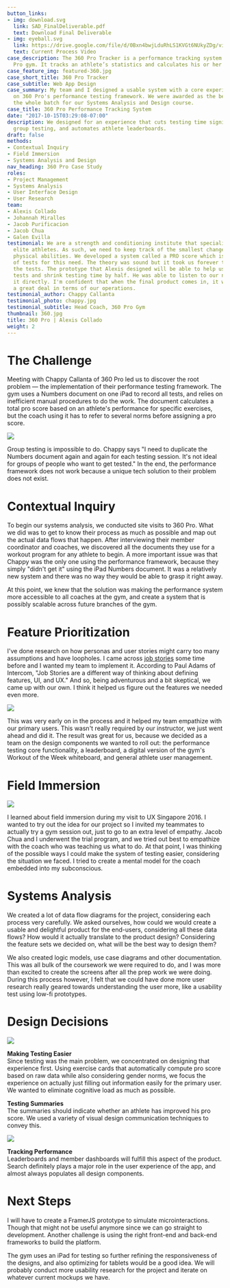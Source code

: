 ```yaml
---
button_links:
- img: download.svg
  link: SAD_FinalDeliverable.pdf
  text: Download Final Deliverable
- img: eyeball.svg
  link: https://drive.google.com/file/d/0Bxn4bwjLduRhLS1KVGt6NUkyZDg/view
  text: Current Process Video
case_description: The 360 Pro Tracker is a performance tracking system for the 360
  Pro gym. It tracks an athlete’s statistics and calculates his or her pro score.
case_feature_img: featured-360.jpg
case_short_title: 360 Pro Tracker
case_subtitle: Web App Design
case_summary: My team and I designed a usable system with a core experience based
  on 360 Pro's performance testing framework. We were awarded as the best team in
  the whole batch for our Systems Analysis and Design course.
case_title: 360 Pro Performance Tracking System
date: "2017-10-15T03:29:08-07:00"
description: We designed for an experience that cuts testing time significantly, enables
  group testing, and automates athlete leaderboards.
draft: false
methods:
- Contextual Inquiry
- Field Immersion
- Systems Analysis and Design
nav_heading: 360 Pro Case Study
roles:
- Project Management
- Systems Analysis
- User Interface Design
- User Research
team:
- Alexis Collado
- Johannah Miralles
- Jacob Purificacion
- Jacob Chua
- Galen Evilla
testimonial: We are a strength and conditioning institute that specializes in training
  elite athletes. As such, we need to keep track of the smallest changes in their
  physical abilities. We developed a system called a PRO score which is a battery
  of tests for this need. The theory was sound but it took us forever to administer
  the tests. The prototype that Alexis designed will be able to help us automate these
  tests and shrink testing time by half. He was able to listen to our needs and address
  it directly. I'm confident that when the final product comes in, it will help us
  a great deal in terms of our operations.
testimonial_author: Chappy Callanta
testimonial_photo: chappy.jpg
testimonial_subtitle: Head Coach, 360 Pro Gym
thumbnail: 360.jpg
title: 360 Pro | Alexis Collado
weight: 2
---
```


# The Challenge

Meeting with Chappy Callanta of 360 Pro led us to discover the root problem — the implementation of their performance testing framework. The gym uses a Numbers document on one iPad to record all tests, and relies on inefficient manual procedures to do the work. The document calculates a total pro score based on an athlete's performance for specific exercises, but the coach using it has to refer to several norms before assigning a pro score.

![](//localhost:1313/360pro/img/dfd.png)

Group testing is impossible to do. Chappy says "I need to duplicate the Numbers document again and again for each testing session. It's not ideal for groups of people who want to get tested." In the end, the performance framework does not work because a unique tech solution to their problem does not exist.

# Contextual Inquiry

To begin our systems analysis, we conducted site visits to 360 Pro. What we did was to get to know their process as much as possible and map out the actual data flows that happen. After interviewing their member coordinator and coaches, we discovered all the documents they use for a workout program for any athlete to begin. A more important issue was that Chappy was the only one using the performance framework, because they simply "didn't get it" using the iPad Numbers document. It was a relatively new system and there was no way they would be able to grasp it right away.

At this point, we knew that the solution was making the performance system more accessible to all coaches at the gym, and create a system that is possibly scalable across future branches of the gym.

# Feature Prioritization

I've done research on how personas and user stories might carry too many assumptions and have loopholes. I came across [job stories](https://blog.intercom.com/using-job-stories-design-features-ui-ux/)
some time before and I wanted my team to implement it. According to Paul Adams of Intercom, "Job Stories are a different way of thinking about defining features, UI, and UX." And so, being adventurous and a bit skeptical, we came up with our own. I think it helped us figure out the features we needed even more.

![](//localhost:1313/360pro/img/jobstories.jpg)

This was very early on in the process and it helped my team empathize with our primary users. This wasn't really required by our instructor, we just went ahead and did it. The result was great for us, because we decided as a team on the design components we wanted to roll out: the performance testing core functionality, a leaderboard, a digital version of the gym's Workout of the Week whiteboard, and general athlete user management.

# Field Immersion

![](//localhost:1313/360pro/img/field.jpg)

I learned about field immersion during my visit to UX Singapore 2016. I wanted to try out the idea for our project so I invited my teammates to actually try a gym session out, just to go to an extra level of empathy. Jacob Chua and I underwent the trial program, and we tried out best to empathize with the coach who was teaching us what to do. At that point, I was thinking of the possible ways I could make the system of testing easier, considering the situation we faced. I tried to create a mental model for the coach embedded into my subconscious.

# Systems Analysis

We created a lot of data flow diagrams for the project, considering each process very carefully. We asked ourselves, how could we would create a usable and delightful product for the end-users, considering all these data flows? How would it actually translate to the product design? Considering the feature sets we decided on, what will be the best way to design them?

We also created logic models, use case diagrams and other documentation. This was all bulk of the coursework we were required to do, and I was more than excited to create the screens after all the prep work we were doing. During this process however, I felt that we could have done more user research really geared towards understanding the user more, like a usability test using low-fi prototypes.

# Design Decisions

![](//localhost:1313/360pro/img/testing.png)

**Making Testing Easier**
<br>Since testing was the main problem, we concentrated on designing that experience first. Using exercise cards that automatically compute pro score based on raw data while also considering gender norms, we focus the experience on actually just filling out information easily for the primary user. We wanted to eliminate cognitive load as much as possible.

**Testing Summaries**
<br>The summaries should indicate whether an athlete has improved his pro score. We used a variety of visual design communication techniques to convey this.

![](//localhost:1313/360pro/img/starttest.png)

**Tracking Performance**
<br>Leaderboards and member dashboards will fulfill this aspect of the product. Search definitely plays a major role in the user experience of the app, and almost always populates all design components.

# Next Steps

I will have to create a FramerJS prototype to simulate microinteractions. Though that might not be useful anymore since we can go straight to development. Another challenge is using the right front-end and back-end frameworks to build the platform.

The gym uses an iPad for testing so further refining the responsiveness of the designs, and also optimizing for tablets would be a good idea. We will probably conduct more usability research for the project and iterate on whatever current mockups we have.
